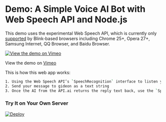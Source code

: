 # Demo: A Simple Voice AI Bot with Web Speech API and Node.js

This demo uses the experimental Web Speech API, which is currently only [supported](http://caniuse.com/#search=speech) by Blink-based browsers including Chrome 25+, Opera 27+, Samsung Internet, QQ Browser, and Baidu Browser.

[![View the demo on Vimeo](https://i.vimeocdn.com/video/633160262_480x297.jpg)](https://vimeo.com/215612852)

View the demo on [Vimeo](https://vimeo.com/215612852/)

This is how this web app works:
```sh
1. Using the Web Speech API’s `SpeechRecognition` interface to listen your voice from a microphone
2. Send your message to gideon as a text string
3. Once the AI from the API.ai returns the reply text back, use the `SpeechSynthesis` interface to give it a synthetic voice.
```

### Try It on Your Own Server
[![Deploy](https://www.herokucdn.com/deploy/button.svg)](https://heroku.com/deploy?template=https://github.com/girliemac/web-speech-ai)



